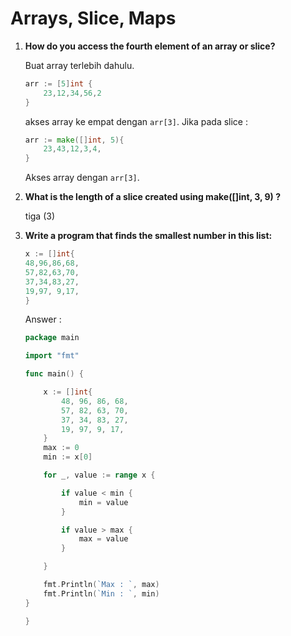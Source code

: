 # Arrays, Slice, Maps

1. **How do you access the fourth element of an array or slice?**

	Buat array terlebih dahulu.
	```go
	arr := [5]int {
		23,12,34,56,2
	}
	``` 
	akses array ke empat dengan `arr[3]`. Jika pada slice :
	```go
	arr := make([]int, 5){
		23,43,12,3,4,
	}
	```
	Akses array dengan `arr[3]`. 

2. **What is the length of a slice created using make([]int, 3, 9) ?**
	
	tiga (3)

3. **Write a program that finds the smallest number in this list:**
	```go
	x := []int{
	48,96,86,68,
	57,82,63,70,
	37,34,83,27,
	19,97, 9,17,
	}
	```
	Answer :
	```go
	package main

	import "fmt"

	func main() {

		x := []int{
			48, 96, 86, 68,
			57, 82, 63, 70,
			37, 34, 83, 27,
			19, 97, 9, 17,
		}
		max := 0
		min := x[0]

		for _, value := range x {

			if value < min {
				min = value
			}

			if value > max {
				max = value
			}

		}

		fmt.Println(`Max : `, max)
		fmt.Println(`Min : `, min)
	}

	}
	```

